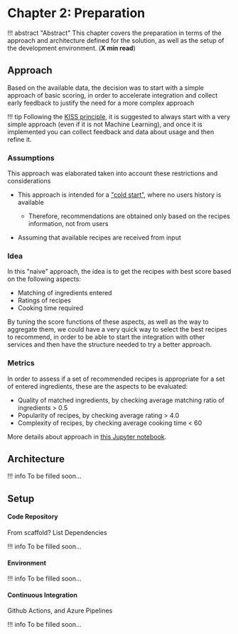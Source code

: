 # Chapter 2: Preparation

!!! abstract "Abstract"
    This chapter covers the preparation in terms of the approach and architecture defined for the solution, as well as the setup of the development environment. (**X min read**)

## Approach

<!-- Document the approach taken to develop the solution based on the defined requirements and knowledge about the project -->

Based on the available data, the decision was to start with a simple approach of basic scoring, in order to accelerate integration and collect early feedback to justify the need for a more complex approach

!!! tip
    Following the [KISS principle](https://en.wikipedia.org/wiki/KISS_principle), it is suggested to always start with a very simple approach (even if it is not Machine Learning), and once it is implemented you can collect feedback and data about usage and then refine it.

### Assumptions

This approach was elaborated taken into account these restrictions and considerations

- This approach is intended for a ["cold start"](https://medium.com/yusp/the-cold-start-problem-for-recommender-systems-89a76505a7), where no users history is available
    - Therefore, recommendations are obtained only based on the recipes information, not from users

- Assuming that available recipes are received from input

### Idea
In this "naive" approach, the idea is to get the recipes with best score based on the following aspects:

- Matching of ingredients entered
- Ratings of recipes
- Cooking time required

By tuning the score functions of these aspects, as well as the way to aggregate them, we could have a very quick way to select the best recipes to recommend, in order to be able to start the integration with other services and then have the structure needed to try a better approach.

### Metrics
In order to assess if a set of recommended recipes is appropriate for a set of entered ingredients, these are the aspects to be evaluated:

- Quality of matched ingredients, by checking average matching ratio of ingredients > 0.5 
- Popularity of recipes, by checking average rating > 4.0
- Complexity of recipes, by checking average cooking time < 60

More details about approach in [this Jupyter notebook](https://github.com/Matech-Studios/starvapp_recipes_recommender/blob/main/notebooks/20201228_basic_approach_scores.ipynb).


## Architecture

<!-- Describe the architecture of the solution, including diagrams and proper details to understand the workflows at high level -->

!!! info
    To be filled soon...


## Setup

<!-- Describe all the needed steps to setup a proper development environment -->

#### Code Repository

From scaffold? List Dependencies

!!! info
    To be filled soon...


#### Environment

!!! info
    To be filled soon...

#### Continuous Integration

Github Actions, and Azure Pipelines

!!! info
    To be filled soon...





